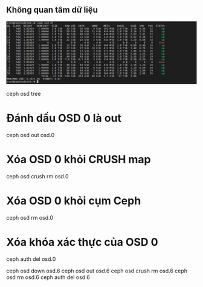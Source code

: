 ## Không quan tâm dữ liệu

  <img src="cephimages/Screenshot_69.png">

ceph osd tree

# Đánh dấu OSD 0 là out
ceph osd out osd.0

# Xóa OSD 0 khỏi CRUSH map
ceph osd crush rm osd.0

# Xóa OSD 0 khỏi cụm Ceph
ceph osd rm osd.0

# Xóa khóa xác thực của OSD 0
ceph auth del osd.0

ceph osd down osd.6
ceph osd out osd.6
ceph osd crush rm osd.6
ceph osd rm osd.6
ceph auth del osd.6



